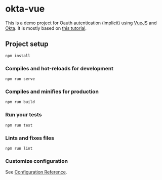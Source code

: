 # okta-vue

This is a demo project for Oauth autentication (implicit) using [VueJS](https://vuejs.org/) and [Okta](https://www.okta.com). It is mostly based on [this tutorial](https://developer.okta.com/blog/2018/02/15/build-crud-app-vuejs-node).

## Project setup
```
npm install
```

### Compiles and hot-reloads for development
```
npm run serve
```

### Compiles and minifies for production
```
npm run build
```

### Run your tests
```
npm run test
```

### Lints and fixes files
```
npm run lint
```

### Customize configuration
See [Configuration Reference](https://cli.vuejs.org/config/).
